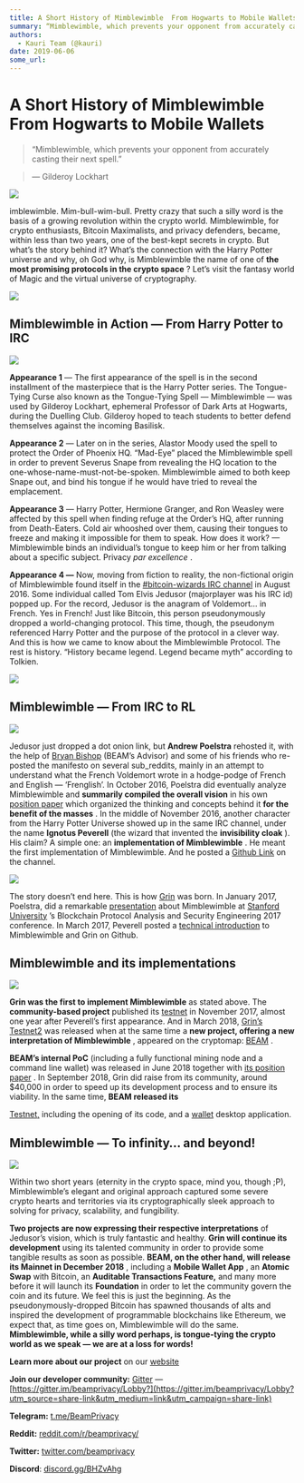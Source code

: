 ```yaml
---
title: A Short History of Mimblewimble  From Hogwarts to Mobile Wallets
summary: “Mimblewimble, which prevents your opponent from accurately casting their next spell.” — Gilderoy Lockhart imblewimble. Mim-bull-wim-bull. Pretty crazy that such a silly word is the basis of a growing revolution within the crypto world. Mimblewimble, for crypto enthusiasts, Bitcoin Maximalists, and privacy defenders, became, within less than two years, one of the best-kept secrets in crypto. But what’s the story behind it? What’s the connection with the Harry Potter universe and why, oh God why,
authors:
  - Kauri Team (@kauri)
date: 2019-06-06
some_url: 
---
```


# A Short History of Mimblewimble  From Hogwarts to Mobile Wallets

> “Mimblewimble, which prevents your opponent from accurately casting their next spell.”

> — Gilderoy Lockhart


![](https://api.kauri.io:443/ipfs/QmYdPkp7fgtjPvg2cpiekiXKGnJqfXedyEsfwT8ZnhihuP)

imblewimble. Mim-bull-wim-bull. Pretty crazy that such a silly word is the basis of a growing revolution within the crypto world. Mimblewimble, for crypto enthusiasts, Bitcoin Maximalists, and privacy defenders, became, within less than two years, one of the best-kept secrets in crypto. But what’s the story behind it? What’s the connection with the Harry Potter universe and why, oh God why, is Mimblewimble the name of one of 
**the most promising protocols in the crypto space**
 ? Let’s visit the fantasy world of Magic and the virtual universe of cryptography.

![](https://api.kauri.io:443/ipfs/Qme7WwsbjXgYhRum2FgqtfKK6aV6yTaFEsWZbJ4DQ6Md7x)


## Mimblewimble in Action — From Harry Potter to IRC

![](https://api.kauri.io:443/ipfs/QmT2rs4ettu4q299FMES3Dn1hrdLqjVVjoT1tAJzMrwYxR)

 
**Appearance 1**
 — The first appearance of the spell is in the second installment of the masterpiece that is the Harry Potter series. The Tongue-Tying Curse also known as the Tongue-Tying Spell — Mimblewimble — was used by Gilderoy Lockhart, ephemeral Professor of Dark Arts at Hogwarts, during the Duelling Club. Gilderoy hoped to teach students to better defend themselves against the incoming Basilisk.
 
**Appearance 2**
 — Later on in the series, Alastor Moody used the spell to protect the Order of Phoenix HQ. “Mad-Eye” placed the Mimblewimble spell in order to prevent Severus Snape from revealing the HQ location to the one-whose-name-must-not-be-spoken. Mimblewimble aimed to both keep Snape out, and bind his tongue if he would have tried to reveal the emplacement.
 
**Appearance 3**
 — Harry Potter, Hermione Granger, and Ron Weasley were affected by this spell when finding refuge at the Order’s HQ, after running from Death-Eaters. Cold air whooshed over them, causing their tongues to freeze and making it impossible for them to speak.
How does it work? — Mimblewimble binds an individual’s tongue to keep him or her from talking about a specific subject.
Privacy 
_par excellence_
 .
 
**Appearance 4 —**
 Now, moving from fiction to reality, the non-fictional origin of Mimblewimble found itself in the 
[#bitcoin-wizards IRC channel](http://gnusha.org/bitcoin-wizards/2016-08-01.log)
 in August 2016. Some individual called Tom Elvis Jedusor (majorplayer was his IRC id) popped up. For the record, Jedusor is the anagram of Voldemort… in French. Yes in French! Just like Bitcoin, this person pseudonymously dropped a world-changing protocol. This time, though, the pseudonym referenced Harry Potter and the purpose of the protocol in a clever way. And this is how we came to know about the Mimblewimble Protocol.
The rest is history. “History became legend. Legend became myth” according to Tolkien.

![](https://api.kauri.io:443/ipfs/QmWPRJjraDJqXvwzd7KVFwFQTGWSkkWEFKE14dom2i8TAn)


## Mimblewimble — From IRC to RL

![](https://api.kauri.io:443/ipfs/QmNUP5PDJYNLJgwFkFWjjqcSWHYzPvKP7JWNoTY5KT8TJX)

Jedusor just dropped a dot onion link, but 
**Andrew Poelstra**
 rehosted it, with the help of 
[Bryan Bishop](https://twitter.com/kanzure)
 (BEAM’s Advisor) and some of his friends who re-posted the manifesto on several sub_reddits, mainly in an attempt to understand what the French Voldemort wrote in a hodge-podge of French and English — ‘Frenglish’.
In October 2016, Poelstra did eventually analyze Mimblewimble and 
**summarily compiled the overall vision**
 in his own 
[position paper](http://diyhpl.us/~bryan/papers2/bitcoin/mimblewimble-andytoshi-draft-2016-10-20.pdf)
 which organized the thinking and concepts behind it 
**for the benefit of the masses**
 .
In the middle of November 2016, another character from the Harry Potter Universe showed up in the same IRC channel, under the name 
**Ignotus Peverell**
 (the wizard that invented the 
**invisibility cloak**
 ). His claim? A simple one: an 
**implementation of Mimblewimble**
 . He meant the first implementation of Mimblewimble. And he posted a 
[Github Link](https://github.com/ignopeverell/grin)
 on the channel.

![](https://api.kauri.io:443/ipfs/QmQSZdLCWmFkZfJiRF8dUUeGTrpCEwUnWb9P321S3h3Eva)

The story doesn’t end here.
This is how 
[Grin](http://grin-tech.org)
 was born.
In January 2017, Poelstra, did a remarkable 
[presentation](https://cyber.stanford.edu/sites/default/files/andrewpoelstra.pdf)
 about Mimblewimble at 
[Stanford University](https://www.stanford.edu/)
 ’s Blockchain Protocol Analysis and Security Engineering 2017 conference.
In March 2017, Peverell posted a 
[technical introduction](https://github.com/mimblewimble/grin/blob/master/doc/intro.md)
 to Mimblewimble and Grin on Github.

## Mimblewimble and its implementations

![](https://api.kauri.io:443/ipfs/QmZVhG1JP1DXVhTXxPQNNRfXhZGHnhD9oVaC5Az69bFGjn)

 
**Grin was the first to implement Mimblewimble**
 as stated above. The 
**community-based project**
 published its 
[testnet](https://www.reddit.com/r/grincoin/comments/7dfrhh/grin_testnet1_has_been_launched/)
 in November 2017, almost one year after Peverell’s first appearance.
And in March 2018, 
[Grin’s Testnet2](https://github.com/mimblewimble/grin/milestone/3?closed=1)
 was released when at the same time a 
**new project, offering a new interpretation of Mimblewimble**
 , appeared on the cryptomap: 
[BEAM](http://beam-mw.com)
 .
 
**BEAM’s internal PoC**
 (including a fully functional mining node and a command line wallet) was released in June 2018 together with 
[its position paper](https://docs.beam.mw/BEAM_Position_Paper_v0.2.2.pdf)
 .
In September 2018, Grin did raise from its community, around $40,000 in order to speed up its development process and to ensure its viability.
In the same time, 
**BEAM released its**
  
[Testnet,](https://github.com/beam-mw/beam)
 including the opening of its code, and a 
[wallet](https://www.beam-mw.com/downloads)
 desktop application.

## Mimblewimble — To infinity… and beyond!

![](https://api.kauri.io:443/ipfs/QmdKWLziptLL5qb53HHQ7WL92LZtJ7gL7KS3h1At821Hmb)

Within two short years (eternity in the crypto space, mind you, though ;P), Mimblewimble’s elegant and original approach captured some severe crypto hearts and territories via its cryptographically sleek approach to solving for privacy, scalability, and fungibility.
 
**Two projects are now expressing their respective interpretations**
 of Jedusor’s vision, which is truly fantastic and healthy. 
**Grin will continue its development**
 using its talented community in order to provide some tangible results as soon as possible. 
**BEAM, on the other hand, will release its Mainnet in December 2018**
 , including a 
**Mobile Wallet App**
 , an 
**Atomic Swap**
 with Bitcoin, an 
**Auditable Transactions Feature,**
 and many more before it will launch its 
**Foundation**
 in order to let the community govern the coin and its future.
We feel this is just the beginning. As the pseudonymously-dropped Bitcoin has spawned thousands of alts and inspired the development of programmable blockchains like Ethereum, we expect that, as time goes on, Mimblewimble will do the same. 
**Mimblewimble, while a silly word perhaps, is tongue-tying the crypto world as we speak — we are at a loss for words!**
 
 
**Learn more about our project** on our [website](http://beam.mw)
 
 
**Join our developer community:** [Gitter](https://gitter.im/beamprivacy/Lobby?utm_source=share-link&utm_medium=link&utm_campaign=share-link) — [https://gitter.im/beamprivacy/Lobby?](https://gitter.im/beamprivacy/Lobby?utm_source=share-link&utm_medium=link&utm_campaign=share-link)
 
 
**Telegram:** [t.me/BeamPrivacy](https://t.me/BeamPrivacy)
 
 
**Reddit:** [reddit.com/r/beamprivacy/](https://www.reddit.com/r/beamprivacy/)
 
 
**Twitter:** [twitter.com/beamprivacy](http://twitter.com/beamprivacy)
 
 
**Discord**:  [discord.gg/BHZvAhg](https://discord.gg/BHZvAhg)
 
